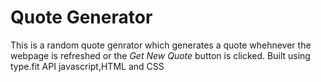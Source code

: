 # Quote Generator
This is a random quote genrator which generates a quote whehnever the webpage is refreshed or the _Get New Quote_ button is clicked.
Built using type.fit API javascript,HTML and CSS